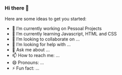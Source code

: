 ### Hi there 👋
Here are some ideas to get you started:

- 🔭 I’m currently working on Pessoal Projects
- 🌱 I’m currently learning Javascript, HTML and CSS
- 👯 I’m looking to collaborate on ...
- 🤔 I’m looking for help with ...
- 💬 Ask me about ...
- 📫 How to reach me: ...
- 😄 Pronouns: ...
- ⚡ Fun fact: ...


<!--


-->
